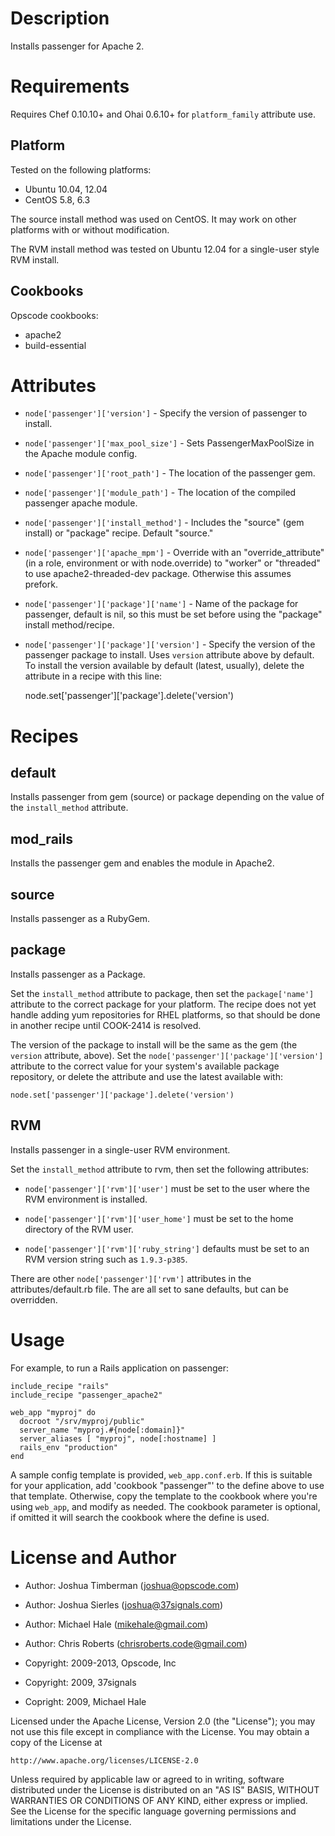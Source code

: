 Description
===========

Installs passenger for Apache 2.

Requirements
============

Requires Chef 0.10.10+ and Ohai 0.6.10+ for `platform_family` attribute use.

## Platform

Tested on the following platforms:

* Ubuntu 10.04, 12.04
* CentOS 5.8, 6.3

The source install method was used on CentOS. It may work on other
platforms with or without modification.

The RVM install method was tested on Ubuntu 12.04 for a single-user
style RVM install.

## Cookbooks

Opscode cookbooks:

* apache2
* build-essential

Attributes
==========

* `node['passenger']['version']` - Specify the version of passenger to
  install.
* `node['passenger']['max_pool_size']` - Sets PassengerMaxPoolSize in the
  Apache module config.
* `node['passenger']['root_path']` - The location of the passenger gem.
* `node['passenger']['module_path']` - The location of the compiled passenger
  apache module.
* `node['passenger']['install_method']` - Includes the "source" (gem
  install) or "package" recipe. Default "source."
* `node['passenger']['apache_mpm']` - Override with an
  "override_attribute" (in a role, environment or with node.override)
  to "worker" or "threaded" to use apache2-threaded-dev package.
  Otherwise this assumes prefork.
* `node['passenger']['package']['name']` - Name of the package for
  passenger, default is nil, so this must be set before using the
  "package" install method/recipe.
* `node['passenger']['package']['version']` - Specify the version of
  the passenger package to install. Uses `version` attribute above by
  default. To install the version available by default (latest,
  usually), delete the attribute in a recipe with this line:

    node.set['passenger']['package'].delete('version')

Recipes
=======

## default

Installs passenger from gem (source) or package depending on the value
of the `install_method` attribute.

## mod_rails

Installs the passenger gem and enables the module in Apache2.

## source

Installs passenger as a RubyGem.

## package

Installs passenger as a Package.

Set the `install_method` attribute to package, then set the
`package['name']` attribute to the correct package for your platform.
The recipe does not yet handle adding yum repositories for RHEL
platforms, so that should be done in another recipe until COOK-2414 is
resolved.

The version of the package to install will be the same as the gem (the
`version` attribute, above). Set the
`node['passenger']['package']['version']` attribute to the correct
value for your system's available package repository, or delete the
attribute and use the latest available with:

    node.set['passenger']['package'].delete('version')

## RVM

Installs passenger in a single-user RVM environment.

Set the `install_method` attribute to rvm, then set the following
attributes:

* `node['passenger']['rvm']['user']` must be set to the user where the
  RVM environment is installed.

* `node['passenger']['rvm']['user_home']` must be set to the home
  directory of the RVM user.

* `node['passenger']['rvm']['ruby_string']` defaults must be set to an
  RVM version string such as `1.9.3-p385`.

There are other `node['passenger']['rvm']` attributes in the
attributes/default.rb file. The are all set to sane defaults, but can
be overridden.

Usage
=====

For example, to run a Rails application on passenger:

    include_recipe "rails"
    include_recipe "passenger_apache2"

    web_app "myproj" do
      docroot "/srv/myproj/public"
      server_name "myproj.#{node[:domain]}"
      server_aliases [ "myproj", node[:hostname] ]
      rails_env "production"
    end

A sample config template is provided, `web_app.conf.erb`. If this is
suitable for your application, add 'cookbook "passenger"' to the
define above to use that template. Otherwise, copy the template to the
cookbook where you're using `web_app`, and modify as needed. The
cookbook parameter is optional, if omitted it will search the cookbook
where the define is used.

License and Author
==================

- Author: Joshua Timberman (<joshua@opscode.com>)
- Author: Joshua Sierles (<joshua@37signals.com>)
- Author: Michael Hale (<mikehale@gmail.com>)
- Author: Chris Roberts (<chrisroberts.code@gmail.com>)

- Copyright: 2009-2013, Opscode, Inc
- Copyright: 2009, 37signals
- Copright: 2009, Michael Hale

Licensed under the Apache License, Version 2.0 (the "License");
you may not use this file except in compliance with the License.
You may obtain a copy of the License at

    http://www.apache.org/licenses/LICENSE-2.0

Unless required by applicable law or agreed to in writing, software
distributed under the License is distributed on an "AS IS" BASIS,
WITHOUT WARRANTIES OR CONDITIONS OF ANY KIND, either express or implied.
See the License for the specific language governing permissions and
limitations under the License.
